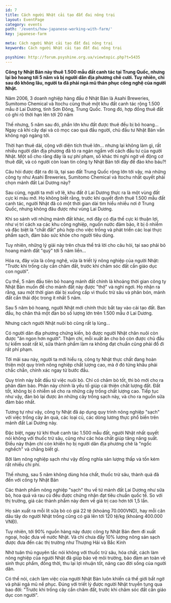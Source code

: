 ```yaml
---
id: 7
title: Cách người Nhật cải tạo đất đai nông trại
layout: EventPage
category: events
path: '/events/how-japanese-working-with-farm/'
key: japanese-farm

meta: Cách người Nhật cải tạo đất đai nông trại
keywords: Cách người Nhật cải tạo đất đai nông trại

psyshine: http://forum.psyshine.org.ua/viewtopic.php?t=5435
---
```


**Công ty Nhật Bản này thuê 1.500 mẫu đất canh tác tại Trung Quốc, nhưng lại bỏ hoang tới 5 năm và bị người dân địa phương chê cười. Tuy nhiên, chỉ sau đó không lâu, người ta đã phải ngả mũ thán phục công nghệ của người Nhật.**

Năm 2006, 3 doanh nghiệp hàng đầu ở Nhật Bản là Asahi Breweries, Sumitomo Chemical và Itochu cùng thuê một khu đất canh tác rộng 1.500 mẫu ở Lai Dương, tỉnh Sơn Đông, Trung Quốc. Trong đó, hợp đồng thuê đất có ghi rõ thời hạn lên tới 20 năm

Thế nhưng, 5 năm sau đó, phần lớn khu đất được thuê đều bị bỏ hoang... Ngay cả khi cây dại và cỏ mọc cao quá đầu người, chủ đầu tư Nhật Bản vẫn không ngó ngàng tới.

Thời hạn thuê dài, cộng với diện tích thuê lớn... nhưng lại không làm gì, rất nhiều người dân địa phương đã tỏ ra ngán ngẩm với cách đầu tư của người Nhật. Một số cho rằng đây là sự phí phạm, số khác thì nghi ngờ về động cơ thuê đất, và có người còn loan tin công ty Nhật Bản tới đây để đào kho báu?!

Câu hỏi được đặt ra đó là, tại sao đất Trung Quốc rộng lớn tới vậy, mà những công ty như Asahi Breweries, Sumitomo Chemical và Itochu nhất quyết phải chọn mảnh đất Lai Dương này?

Sau cùng, người ta mới vỡ lẽ, khu đất ở Lai Dương thực ra là một vùng đất cực kì màu mỡ. Họ không biết rằng, trước khi quyết định thuê 1.500 mẫu đất canh tác, người Nhật đã có một thời gian dài tìm hiểu nhiều nơi ở Trung Quốc, nhưng không đâu được như vùng Lai Dương.

Khi so sánh với những mảnh đất khác, nơi đây có địa thế cực kì thuận lợi, như vị trí cách xa các khu công nghiệp, nguồn nước đảm bảo, ít bị ô nhiễm và đặc biệt là "chất đất" phù hợp cho việc trồng và phát triển các loại thực phẩm sạch, đảm bảo sức khỏe cho người tiêu dùng.

Tuy nhiên, những lý giải này trên chưa thể trả lời cho câu hỏi, tại sao phải bỏ hoang mảnh đất "quý" tới 5 năm liền...

Hóa ra, đây vừa là công nghệ, vừa là triết lý nông nghiệp của người Nhật: "Trước khi trồng cây cần chăm đất, trước khi chăm sóc đất cần giáo dục con người".


Cụ thể, 5 năm đầu tiên bỏ hoang mảnh đất chính là khoảng thời gian công ty Nhật Bản muốn để cho mảnh đất này được "thở" và nghỉ ngơi. Họ nhận ra rằng, sau một thời gian dài bị xuống cấp vì thuốc trừ sâu và phân bón, mảnh đất cần thải độc trong ít nhất 5 năm.

Sau 5 năm bỏ hoang, người Nhật mới chính thức bắt tay vào cải tạo đất. Ban đầu, họ chăn thả một đàn bò số lượng lớn trên 1.500 mẫu ở Lai Dương.

Nhưng cách người Nhật nuôi bò cũng rất lạ lùng...

Có người dân địa phương chứng kiến, bò được người Nhật chăn nuôi còn được "ăn ngon hơn người". Thậm chí, mỗi xuất ăn cho bò còn được chủ đầu tư kiểm soát rất kĩ, sữa thành phẩm làm ra không đạt chuẩn cũng phải đổ đi rất phí phạm.

Tới mãi sau này, người ta mới hiểu ra, công ty Nhật thực chất đang hoàn thiện một quy trình nông nghiệp chất lượng cao, mà ở đó từng khâu phải chắc chắn, chính xác ngay từ bước đầu.

Quy trình này bắt đầu từ việc nuôi bò. Chỉ có chăm bò tốt, thì bò mới cho ra phân đảm bảo. Phân này chính là yếu tố giúp cải thiện chất lượng đất. Đất tốt, không bị ô nhiễm sẽ cho ra những cây trồng chất lượng cao. Tiếp tục như vậy, đàn bò lại được ăn những cây trồng sạch này, và cho ra nguồn sữa đảm bảo nhất.

Tương tự như vậy, công ty Nhật đã áp dụng quy trình nông nghiệp "sạch" với việc trồng cây ăn quả, các loại củ, các dòng lương thực phổ biến trên mảnh đất Lai Dương này.

Đặc biệt, ngay từ khi thuê canh tác 1.500 mẫu đất, người Nhật nhất quyết nói không với thuốc trừ sâu, cũng như các hóa chất giúp tăng năng suất. Điều này thậm chí còn khiến họ bị người dân địa phương chê là "ngốc nghếch" và chẳng biết gì.

Bởi làm nông nghiệp sạch như vậy đồng nghĩa sản lượng thấp và tốn kém rất nhiều chi phí.


Thế nhưng, sau 5 năm không dùng hóa chất, thuốc trừ sâu, thành quả đã đến với công ty Nhật Bản

Các thành phẩm nông nghiệp "sạch" thu về từ mảnh đất Lai Dương như sữa bò, hoa quả và rau củ đều được chứng nhận đạt tiêu chuẩn quốc tế. So với thị trường, giá các thành phẩm này đem về giá trị cao hơn tới 1,5 lần.

Họ sản xuất ra mỗi lít sữa bò có giá 22 tệ (khoảng 70.000VND), hay mỗi cân dâu tây do người Nhật trồng cũng có giá lên tới 120 tệ/kg (khoảng 400.000 VNĐ).

Tuy nhiên, tới 90% nguồn hàng này được công ty Nhật Bản đem đi xuất ngoại, hoặc đưa về nước Nhật. Và chỉ chưa đầy 10% lượng nông sản sạch được đưa đến các thị trường như Thượng Hải và Bắc Kinh

Nhờ tuân thủ nguyên tắc nói không với thuốc trừ sâu, hóa chất, cách làm nông nghiệp của người Nhật đã giúp bảo vệ môi trường, bảo đảm an toàn vệ sinh thực phẩm, đồng thời, thu lại lợi nhuận tốt, nâng cao đời sống của người dân.

Có thể nói, cách làm việc của người Nhật Bản luôn khiến cả thế giới bất ngờ và phải ngả mũ nể phục. Đúng với triết lý được người Nhật truyền tụng qua bao đời: "Trước khi trồng cây cần chăm đất, trước khi chăm sóc đất cần giáo dục con người".